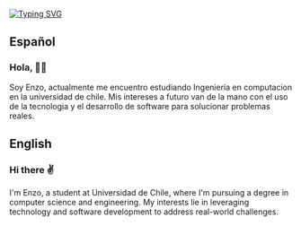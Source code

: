 [![Typing SVG](https://readme-typing-svg.demolab.com?font=Fira+Code&pause=1000&color=+%23FFFFFF.&random=false&width=435&lines=About+me)](https://git.io/typing-svg)

## Español
### Hola, 👨‍🎓
Soy Enzo, actualmente me encuentro estudiando Ingeniería en computacion en la universidad de chile. Mis intereses a futuro van de la mano con el uso de la tecnologia y el desarrollo de software para solucionar problemas reales.

## English
### Hi there  :v:
I'm Enzo, a student at Universidad de Chile, where I'm pursuing a degree in computer science and engineering. My interests lie in leveraging technology and software development to address real-world challenges.
